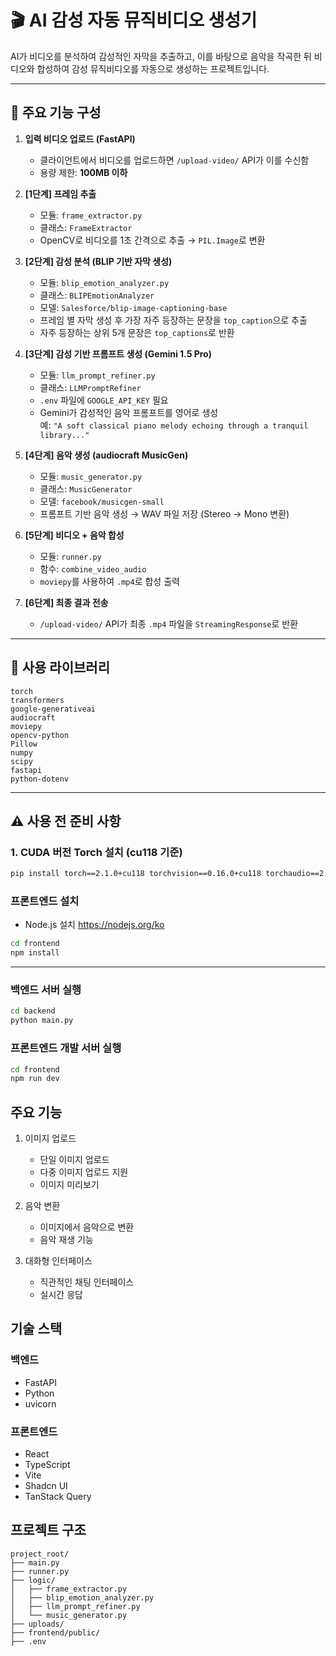 # 🎬 AI 감성 자동 뮤직비디오 생성기

AI가 비디오를 분석하여 감성적인 자막을 추출하고, 이를 바탕으로 음악을 작곡한 뒤 비디오와 합성하여 감성 뮤직비디오를 자동으로 생성하는 프로젝트입니다.

---

## 🧩 주요 기능 구성

1. **입력 비디오 업로드 (FastAPI)**
   - 클라이언트에서 비디오를 업로드하면 `/upload-video/` API가 이를 수신함
   - 용량 제한: **100MB 이하**

2. **[1단계] 프레임 추출**
   - 모듈: `frame_extractor.py`
   - 클래스: `FrameExtractor`
   - OpenCV로 비디오를 1초 간격으로 추출 → `PIL.Image`로 변환

3. **[2단계] 감성 분석 (BLIP 기반 자막 생성)**
   - 모듈: `blip_emotion_analyzer.py`
   - 클래스: `BLIPEmotionAnalyzer`
   - 모델: `Salesforce/blip-image-captioning-base`
   - 프레임 별 자막 생성 후 가장 자주 등장하는 문장을 `top_caption`으로 추출
   - 자주 등장하는 상위 5개 문장은 `top_captions`로 반환

4. **[3단계] 감성 기반 프롬프트 생성 (Gemini 1.5 Pro)**
   - 모듈: `llm_prompt_refiner.py`
   - 클래스: `LLMPromptRefiner`
   - `.env` 파일에 `GOOGLE_API_KEY` 필요
   - Gemini가 감성적인 음악 프롬프트를 영어로 생성  
     예: `"A soft classical piano melody echoing through a tranquil library..."`

5. **[4단계] 음악 생성 (audiocraft MusicGen)**
   - 모듈: `music_generator.py`
   - 클래스: `MusicGenerator`
   - 모델: `facebook/musicgen-small`
   - 프롬프트 기반 음악 생성 → WAV 파일 저장 (Stereo → Mono 변환)

6. **[5단계] 비디오 + 음악 합성**
   - 모듈: `runner.py`
   - 함수: `combine_video_audio`
   - `moviepy`를 사용하여 `.mp4`로 합성 출력

7. **[6단계] 최종 결과 전송**
   - `/upload-video/` API가 최종 `.mp4` 파일을 `StreamingResponse`로 반환

---

## 🔧 사용 라이브러리

```
torch  
transformers  
google-generativeai  
audiocraft  
moviepy  
opencv-python  
Pillow  
numpy  
scipy  
fastapi  
python-dotenv
```

---

## ⚠️ 사용 전 준비 사항

### 1. CUDA 버전 Torch 설치 (cu118 기준)

```bash
pip install torch==2.1.0+cu118 torchvision==0.16.0+cu118 torchaudio==2.1.0+cu118 --index-url https://download.pytorch.org/whl/cu118
```

### 프론트엔드 설치
- Node.js 설치
https://nodejs.org/ko

```bash
cd frontend
npm install
```

---

### 백엔드 서버 실행
```bash
cd backend
python main.py
```

### 프론트엔드 개발 서버 실행
```bash
cd frontend
npm run dev
```

## 주요 기능

1. 이미지 업로드
   - 단일 이미지 업로드
   - 다중 이미지 업로드 지원
   - 이미지 미리보기

2. 음악 변환
   - 이미지에서 음악으로 변환
   - 음악 재생 기능

3. 대화형 인터페이스
   - 직관적인 채팅 인터페이스
   - 실시간 응답

## 기술 스택

### 백엔드
- FastAPI
- Python
- uvicorn

### 프론트엔드
- React
- TypeScript
- Vite
- Shadcn UI
- TanStack Query

## 프로젝트 구조

```
project_root/
├── main.py
├── runner.py
├── logic/
│   ├── frame_extractor.py
│   ├── blip_emotion_analyzer.py
│   ├── llm_prompt_refiner.py
│   └── music_generator.py
├── uploads/
├── frontend/public/
├── .env
```

